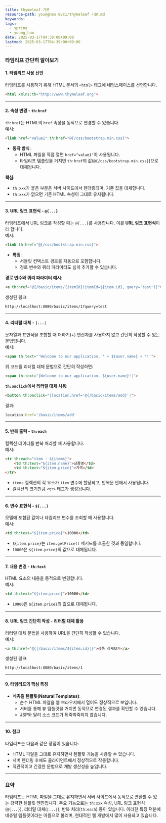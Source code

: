 ```yaml
---
title: thymeleaf 기본
resource-path: youngHan mvc1/thymeleaf 기본.md
keywords:
tags:
  - spring
  - young_han
date: 2025-03-17T04:39:00+09:00
lastmod: 2025-03-17T04:39:00+09:00
---
```

### 타임리프 간단히 알아보기

#### 1. **타임리프 사용 선언**
타임리프를 사용하기 위해 HTML 문서의 `<html>` 태그에 네임스페이스를 선언합니다.
```html
<html xmlns:th="http://www.thymeleaf.org">
```

---

#### 2. **속성 변경 - `th:href`**
`th:href`는 HTML의 `href` 속성을 동적으로 변경할 수 있습니다.  
예시:
```html
<link href="value1" th:href="@{/css/bootstrap.min.css}">
```
- **동작 방식**:  
  - HTML 파일을 직접 열면 `href="value1"`이 사용됩니다.  
  - 타임리프 템플릿을 거치면 `th:href`의 값(`@{/css/bootstrap.min.css}`)으로 대체됩니다.  

**핵심**:  
- `th:xxx`가 붙은 부분은 서버 사이드에서 렌더링되며, 기존 값을 대체합니다.  
- `th:xxx`가 없으면 기존 HTML 속성이 그대로 유지됩니다.

---

#### 3. **URL 링크 표현식 - `@{...}`**
타임리프에서 URL 링크를 작성할 때는 `@{...}`를 사용합니다. 이를 **URL 링크 표현식**이라 합니다.  
예시:
```html
<link th:href="@{/css/bootstrap.min.css}">
```
- **특징**:  
  - 서블릿 컨텍스트 경로를 자동으로 포함합니다.  
  - 경로 변수와 쿼리 파라미터도 쉽게 추가할 수 있습니다.

**경로 변수와 쿼리 파라미터 예시**:
```html
<a th:href="@{/basic/items/{itemId}(itemId=${item.id}, query='test')}">
```
생성된 링크:  
```
http://localhost:8080/basic/items/1?query=test
```

---

#### 4. **리터럴 대체 - `|...|`**
문자열과 표현식을 조합할 때 더하기(+) 연산자를 사용하지 않고 간단히 작성할 수 있는 문법입니다.  
예시:
```html
<span th:text="'Welcome to our application, ' + ${user.name} + '!'">
```
위 코드를 리터럴 대체 문법으로 간단히 작성하면:
```html
<span th:text="|Welcome to our application, ${user.name}!|">
```

**`th:onclick`에서 리터럴 대체 사용**:
```html
<button th:onclick="|location.href='@{/basic/items/add}'|">
```
결과:
```javascript
location.href='/basic/items/add'
```

---

#### 5. **반복 출력 - `th:each`**
컬렉션 데이터를 반복 처리할 때 사용합니다.  
예시:
```html
<tr th:each="item : ${items}">
    <td th:text="${item.name}">상품명</td>
    <td th:text="${item.price}">가격</td>
</tr>
```
- `items` 컬렉션의 각 요소가 `item` 변수에 할당되고, 반복문 안에서 사용됩니다.  
- 컬렉션의 크기만큼 `<tr>` 태그가 생성됩니다.

---

#### 6. **변수 표현식 - `${...}`**
모델에 포함된 값이나 타임리프 변수를 조회할 때 사용합니다.  
예시:
```html
<td th:text="${item.price}">10000</td>
```
- `${item.price}`는 `item.getPrice()` 메서드를 호출한 것과 동일합니다.  
- `10000`은 `${item.price}`의 값으로 대체됩니다.

---

#### 7. **내용 변경 - `th:text`**
HTML 요소의 내용을 동적으로 변경합니다.  
예시:
```html
<td th:text="${item.price}">10000</td>
```
- `10000`은 `${item.price}`의 값으로 대체됩니다.

---

#### 8. **URL 링크 간단히 작성 - 리터럴 대체 활용**
리터럴 대체 문법을 사용하여 URL을 간단히 작성할 수 있습니다.  
예시:
```html
<a th:href="@{|/basic/items/${item.id}|}">상품 상세보기</a>
```
생성된 링크:  
```
http://localhost:8080/basic/items/1
```

---

#### 9. **타임리프의 핵심 특징**
- **네츄럴 템플릿(Natural Templates)**:  
  - 순수 HTML 파일을 웹 브라우저에서 열어도 정상적으로 보입니다.  
  - 서버를 통해 뷰 템플릿을 거치면 동적으로 변경된 결과를 확인할 수 있습니다.  
  - JSP와 달리 소스 코드가 뒤죽박죽되지 않습니다.

---

#### 10. **참고**
타임리프는 다음과 같은 장점이 있습니다:
- HTML 파일을 그대로 유지하면서 템플릿 기능을 사용할 수 있습니다.  
- 서버 렌더링 후에도 클라이언트에서 정상적으로 작동합니다.  
- 직관적이고 간결한 문법으로 개발 생산성을 높입니다.  

---

### 요약
타임리프는 HTML 파일을 그대로 유지하면서 서버 사이드에서 동적으로 변환할 수 있는 강력한 템플릿 엔진입니다. 주요 기능으로는 `th:xxx` 속성, URL 링크 표현식(`@{...}`), 리터럴 대체(`|...|`), 반복 처리(`th:each`) 등이 있습니다. 이러한 특징 덕분에 네츄럴 템플릿이라는 이름으로 불리며, 현대적인 웹 개발에서 많이 사용되고 있습니다.